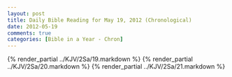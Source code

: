 ```yaml
---
layout: post
title: Daily Bible Reading for May 19, 2012 (Chronological)
date: 2012-05-19
comments: true
categories: [Bible in a Year - Chron]
---
```

{% render_partial ../KJV/2Sa/19.markdown %}
{% render_partial ../KJV/2Sa/20.markdown %}
{% render_partial ../KJV/2Sa/21.markdown %}
